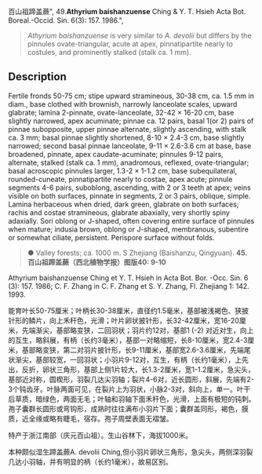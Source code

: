 百山祖蹄盖蕨",
49.**Athyrium baishanzuense** Ching & Y. T. Hsieh Acta Bot. Boreal.-Occid. Sin. 6(3): 157. 1986.",

> *Athyrium baishanzuense* is very similar to *A. devolii* but differs by the pinnules ovate-triangular, acute at apex, pinnatipartite nearly to costules, and prominently stalked (stalk ca. 1 mm).

## Description
Fertile fronds 50-75 cm; stipe upward stramineous, 30-38 cm, ca. 1.5 mm in diam., base clothed with brownish, narrowly lanceolate scales, upward glabrate; lamina 2-pinnate, ovate-lanceolate, 32-42 × 16-20 cm, base slightly narrowed, apex acuminate; pinnae ca. 12 pairs, basal 1(or 2) pairs of pinnae subopposite, upper pinnae alternate, slightly ascending, with stalk ca. 3 mm; basal pinnae slightly shortened, 8-10 × 2.4-3 cm, base slightly narrowed; second basal pinnae lanceolate, 9-11 × 2.6-3.6 cm at base, base broadened, pinnate, apex caudate-acuminate; pinnules 9-12 pairs, alternate, stalked (stalk ca. 1 mm), anadromous, reflexed, ovate-triangular; basal acroscopic pinnules larger, 1.3-2 × 1-1.2 cm, base subequilateral, rounded-cuneate, pinnatipartite nearly to costae, apex acute; pinnule segments 4-6 pairs, suboblong, ascending, with 2 or 3 teeth at apex; veins visible on both surfaces, pinnate in segments, 2 or 3 pairs, oblique, simple. Lamina herbaceous when dried, dark green, glabrate on both surfaces; rachis and costae stramineous, glabrate abaxially, very shortly spiny adaxially. Sori oblong or J-shaped, often covering entire surface of pinnules when mature; indusia brown, oblong or J-shaped, membranous, subentire or somewhat ciliate, persistent. Perispore surface without folds.

> ● Valley forests; ca. 1000 m. S Zhejiang (Baishanzu, Qingyuan).
**45. 百山祖蹄盖蕨（西北植物学报）图版40: 9-10**

Athyrium baishanzuense Ching et Y. T. Hsieh in Acta Bot. Bor. -Occ. Sin. 6 (3): 157. 1986; C. F. Zhang in C. F. Zhang et S. Y. Zhang, Fl. Zhejiang 1: 142. 1993.

能育叶长50-75厘米；叶柄长30-38厘米，直径约1.5毫米，基部被浅褐色、狭披针形的鳞片，向上禾秆色，光滑；叶片卵状披针形，长32-42厘米，宽16-20厘米，先端渐尖，基部略变狭，二回羽状；羽片约12对，基部1 (-2) 对近对生，向上的互生，略斜展，有柄（长约3毫米），基部一对略缩短，长8-10厘米，宽2.4-3厘米，基部略变狭，第二对羽片披针形，长9-11厘米，基部宽2.6-3.6厘米，先端尾状渐尖，基部较宽，一回羽状；小羽片9-12对，互生，有柄（长约1毫米），上先出，反折，卵状三角形，基部上侧1片较大，长1.3-2厘米，宽1-1.2厘米，急尖头，基部近对称，圆楔形，羽裂几达尖羽轴；裂片4-6对，近长圆形，斜展，先端有2-3个钝齿牙。叶脉两面可见，在裂片上为羽状，小脉2-3对，斜向上，单一。叶干后草质，暗绿色，两面无毛；叶轴和羽轴下面禾秆色，光滑，上面有极短的钝刺。孢子囊群长圆形或弯钩形，成熟时往往满布小羽片下面；囊群盖同形，褐色，膜质，近全缘或略有睫毛，宿存。孢子周壁表面无褶皱。

特产于浙江南部（庆元百山祖）。生山谷林下，海拔1000米。

本种颇似湿生蹄盖蕨A. devolii Ching,但小羽片卵状三角形，急尖头，两侧深羽裂几达小羽轴，并有明显的柄（长约1毫米），故易区别。
